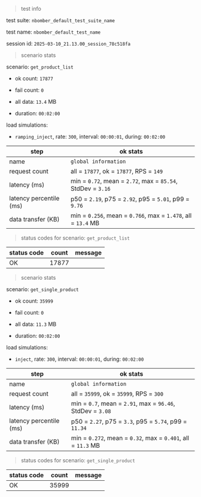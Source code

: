 > test info



test suite: `nbomber_default_test_suite_name`

test name: `nbomber_default_test_name`

session id: `2025-03-10_21.13.00_session_78c518fa`

> scenario stats



scenario: `get_product_list`

  - ok count: `17877`

  - fail count: `0`

  - all data: `13.4` MB

  - duration: `00:02:00`

load simulations:

  - `ramping_inject`, rate: `300`, interval: `00:00:01`, during: `00:02:00`

|step|ok stats|
|---|---|
|name|`global information`|
|request count|all = `17877`, ok = `17877`, RPS = `149`|
|latency (ms)|min = `0.72`, mean = `2.72`, max = `85.54`, StdDev = `3.16`|
|latency percentile (ms)|p50 = `2.19`, p75 = `2.92`, p95 = `5.01`, p99 = `9.76`|
|data transfer (KB)|min = `0.256`, mean = `0.766`, max = `1.478`, all = `13.4` MB|


> status codes for scenario: `get_product_list`



|status code|count|message|
|---|---|---|
|OK|17877||


> scenario stats



scenario: `get_single_product`

  - ok count: `35999`

  - fail count: `0`

  - all data: `11.3` MB

  - duration: `00:02:00`

load simulations:

  - `inject`, rate: `300`, interval: `00:00:01`, during: `00:02:00`

|step|ok stats|
|---|---|
|name|`global information`|
|request count|all = `35999`, ok = `35999`, RPS = `300`|
|latency (ms)|min = `0.7`, mean = `2.91`, max = `96.46`, StdDev = `3.08`|
|latency percentile (ms)|p50 = `2.27`, p75 = `3.3`, p95 = `5.74`, p99 = `11.34`|
|data transfer (KB)|min = `0.272`, mean = `0.32`, max = `0.401`, all = `11.3` MB|


> status codes for scenario: `get_single_product`



|status code|count|message|
|---|---|---|
|OK|35999||


